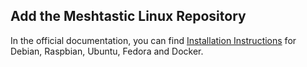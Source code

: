 ## Add the Meshtastic Linux Repository

In the official documentation, you can find [Installation Instructions](https://meshtastic.org/docs/software/linux/installation/) for Debian, Raspbian, Ubuntu, Fedora and Docker.
